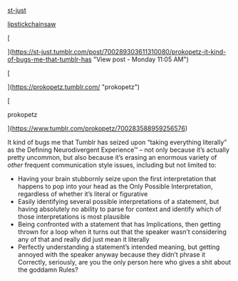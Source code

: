 [st-just](https://st-just.tumblr.com/post/700289303611310080/prokopetz-it-kind-of-bugs-me-that-tumblr-has)

[lipstickchainsaw](https://lipstickchainsaw.tumblr.com/post/700289152278757376/prokopetz-it-kind-of-bugs-me-that-tumblr-has)

[

](https://st-just.tumblr.com/post/700289303611310080/prokopetz-it-kind-of-bugs-me-that-tumblr-has "View post - Monday 11:05 AM")

[

](https://prokopetz.tumblr.com/ "prokopetz")

[

prokopetz

](https://www.tumblr.com/prokopetz/700283588959256576)

It kind of bugs me that Tumblr has seized upon “taking everything literally” as the Defining Neurodivergent Experience™ – not only because it’s actually pretty uncommon, but also because it’s erasing an enormous variety of _other_ frequent communication style issues, including but not limited to:

-   Having your brain stubbornly seize upon the first interpretation that happens to pop into your head as the Only Possible Interpretation, regardless of whether it’s literal or figurative  
-   Easily identifying several possible interpretations of a statement, but having absolutely no ability to parse for context and identify which of those interpretations is most plausible  
-   Being confronted with a statement that has Implications, then getting thrown for a loop when it turns out that the speaker wasn’t considering any of that and really did just mean it literally  
-   Perfectly understanding a statement’s intended meaning, but getting annoyed with the speaker anyway because they didn’t phrase it Correctly, seriously, are you the only person here who gives a shit about the goddamn Rules?